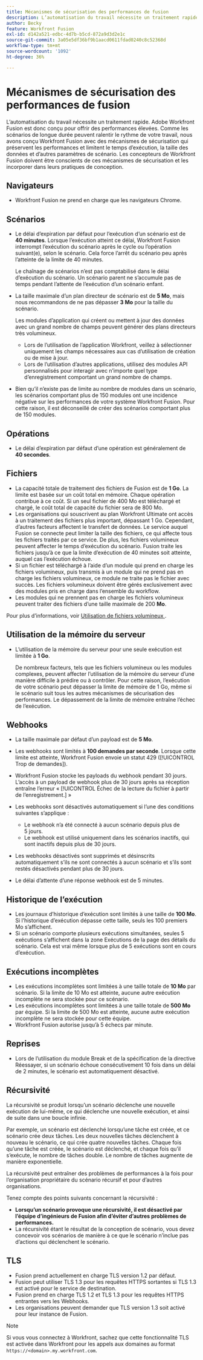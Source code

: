 ```yaml
---
title: Mécanismes de sécurisation des performances de fusion
description: L’automatisation du travail nécessite un traitement rapide. Adobe Workfront Fusion est donc conçu pour offrir des performances élevées. Comme les scénarios de longue durée peuvent ralentir le rythme de votre travail, nous avons conçu Workfront Fusion avec des mécanismes de sécurisation qui préservent les performances et limitent le temps d’exécution, la taille des données et d’autres paramètres de scénario. Les concepteurs de Workfront Fusion doivent être conscients de ces mécanismes de sécurisation et les incorporer dans leurs pratiques de conception.
author: Becky
feature: Workfront Fusion
exl-id: d142a521-edbc-4d7b-b5cd-872a9d3d2e1c
source-git-commit: 3a05e5df36bf9b1aacd0611fdad0240c8c52368d
workflow-type: tm+mt
source-wordcount: '1092'
ht-degree: 36%

---
```


# Mécanismes de sécurisation des performances de fusion

L’automatisation du travail nécessite un traitement rapide. Adobe Workfront Fusion est donc conçu pour offrir des performances élevées. Comme les scénarios de longue durée peuvent ralentir le rythme de votre travail, nous avons conçu Workfront Fusion avec des mécanismes de sécurisation qui préservent les performances et limitent le temps d’exécution, la taille des données et d’autres paramètres de scénario. Les concepteurs de Workfront Fusion doivent être conscients de ces mécanismes de sécurisation et les incorporer dans leurs pratiques de conception.

## Navigateurs

* Workfront Fusion ne prend en charge que les navigateurs Chrome.

## Scénarios

* Le délai d’expiration par défaut pour l’exécution d’un scénario est de **40 minutes**. Lorsque l’exécution atteint ce délai, Workfront Fusion interrompt l’exécution du scénario après le cycle ou l’opération suivant(e), selon le scénario. Cela force l’arrêt du scénario peu après l’atteinte de la limite de 40 minutes.

  Le chaînage de scénarios n’est pas comptabilisé dans le délai d’exécution du scénario. Un scénario parent ne s’accumule pas de temps pendant l’attente de l’exécution d’un scénario enfant.
* La taille maximale d’un plan directeur de scénario est de **5 Mo**, mais nous recommandons de ne pas dépasser **3 Mo** pour la taille du scénario.

  Les modules d’application qui créent ou mettent à jour des données avec un grand nombre de champs peuvent générer des plans directeurs très volumineux.

   * Lors de l’utilisation de l’application Workfront, veillez à sélectionner uniquement les champs nécessaires aux cas d’utilisation de création ou de mise à jour.
   * Lors de l’utilisation d’autres applications, utilisez des modules API personnalisés pour interagir avec n’importe quel type d’enregistrement comportant un grand nombre de champs.

* Bien qu’il n’existe pas de limite au nombre de modules dans un scénario, les scénarios comportant plus de 150 modules ont une incidence négative sur les performances de votre système Workfront Fusion. Pour cette raison, il est déconseillé de créer des scénarios comportant plus de 150 modules.

## Opérations

* Le délai d’expiration par défaut d’une opération est généralement de **40 secondes**.

<!--
* The operation timeout for calls to Adobe Workfront is **120 seconds**.
-->

## Fichiers

* La capacité totale de traitement des fichiers de Fusion est de **1 Go**. La limite est basée sur un coût total en mémoire. Chaque opération contribue à ce coût. Si un seul fichier de 400 Mo est téléchargé et chargé, le coût total de capacité du fichier sera de 800 Mo.
* Les organisations qui souscrivent au plan Workfront Ultimate ont accès à un traitement des fichiers plus important, dépassant 1 Go. Cependant, d’autres facteurs affectent le transfert de données. Le service auquel Fusion se connecte peut limiter la taille des fichiers, ce qui affecte tous les fichiers traités par ce service. De plus, les fichiers volumineux peuvent affecter le temps d’exécution du scénario. Fusion traite les fichiers jusqu’à ce que la limite d’exécution de 40 minutes soit atteinte, auquel cas l’exécution échoue.
* Si un fichier est téléchargé à l’aide d’un module qui prend en charge les fichiers volumineux, puis transmis à un module qui ne prend pas en charge les fichiers volumineux, ce module ne traite pas le fichier avec succès. Les fichiers volumineux doivent être gérés exclusivement avec des modules pris en charge dans l’ensemble du workflow.
* Les modules qui ne prennent pas en charge les fichiers volumineux peuvent traiter des fichiers d’une taille maximale de 200 **Mo**.

Pour plus d’informations, voir [&#x200B; Utilisation de fichiers volumineux &#x200B;](/help/workfront-fusion/references/scenarios/fusion-large-files.md).

## Utilisation de la mémoire du serveur

* L’utilisation de la mémoire du serveur pour une seule exécution est limitée à **1 Go**.

  De nombreux facteurs, tels que les fichiers volumineux ou les modules complexes, peuvent affecter l’utilisation de la mémoire du serveur d’une manière difficile à prédire ou à contrôler. Pour cette raison, l’exécution de votre scénario peut dépasser la limite de mémoire de 1 Go, même si le scénario suit tous les autres mécanismes de sécurisation des performances. Le dépassement de la limite de mémoire entraîne l’échec de l’exécution.

## Webhooks

* La taille maximale par défaut d’un payload est de **5 Mo**.
* Les webhooks sont limités à **100 demandes par seconde**. Lorsque cette limite est atteinte, Workfront Fusion envoie un statut 429 ([!UICONTROL Trop de demandes]).
* Workfront Fusion stocke les payloads du webhook pendant 30 jours. L’accès à un payload de webhook plus de 30 jours après sa réception entraîne l’erreur « [!UICONTROL Échec de la lecture du fichier à partir de l’enregistrement.] »
* Les webhooks sont désactivés automatiquement si l’une des conditions suivantes s’applique :

   * Le webhook n’a été connecté à aucun scénario depuis plus de 5 jours.
   * Le webhook est utilisé uniquement dans les scénarios inactifs, qui sont inactifs depuis plus de 30 jours.

* Les webhooks désactivés sont supprimés et désinscrits automatiquement s’ils ne sont connectés à aucun scénario et s’ils sont restés désactivés pendant plus de 30 jours.
* Le délai d’attente d’une réponse webhook est de 5 minutes.

## Historique de l’exécution

* Les journaux d’historique d’exécution sont limités à une taille de **100 Mo**. Si l’historique d’exécution dépasse cette taille, seuls les 100 premiers Mo s’affichent.
* Si un scénario comporte plusieurs exécutions simultanées, seules 5 exécutions s’affichent dans la zone Exécutions de la page des détails du scénario. Cela est vrai même lorsque plus de 5 exécutions sont en cours d’exécution.

## Exécutions incomplètes

* Les exécutions incomplètes sont limitées à une taille totale de **10 Mo** par scénario. Si la limite de 10 Mo est atteinte, aucune autre exécution incomplète ne sera stockée pour ce scénario.
* Les exécutions incomplètes sont limitées à une taille totale de **500 Mo** par équipe. Si la limite de 500 Mo est atteinte, aucune autre exécution incomplète ne sera stockée pour cette équipe.
* Workfront Fusion autorise jusqu’à 5 échecs par minute.

## Reprises

* Lors de l’utilisation du module Break et de la spécification de la directive Réessayer, si un scénario échoue consécutivement 10 fois dans un délai de 2 minutes, le scénario est automatiquement désactivé.

## Récursivité

La récursivité se produit lorsqu’un scénario déclenche une nouvelle exécution de lui-même, ce qui déclenche une nouvelle exécution, et ainsi de suite dans une boucle infinie.

Par exemple, un scénario est déclenché lorsqu’une tâche est créée, et ce scénario crée deux tâches. Les deux nouvelles tâches déclenchent à nouveau le scénario, ce qui crée quatre nouvelles tâches. Chaque fois qu’une tâche est créée, le scénario est déclenché, et chaque fois qu’il s’exécute, le nombre de tâches double. Le nombre de tâches augmente de manière exponentielle.

La récursivité peut entraîner des problèmes de performances à la fois pour l’organisation propriétaire du scénario récursif et pour d’autres organisations.

Tenez compte des points suivants concernant la récursivité :

* **Lorsqu’un scénario provoque une récursivité, il est désactivé par l’équipe d’ingénieurs de Fusion afin d’éviter d’autres problèmes de performances.**
* La récursivité étant le résultat de la conception de scénario, vous devez concevoir vos scénarios de manière à ce que le scénario n’inclue pas d’actions qui déclenchent le scénario.

## TLS

* Fusion prend actuellement en charge TLS version 1.2 par défaut.
* Fusion peut utiliser TLS 1.3 pour les requêtes HTTPS sortantes si TLS 1.3 est activé pour le service de destination.
* Fusion prend en charge TLS 1.2 et TLS 1.3 pour les requêtes HTTPS entrantes vers les Webhooks.
* Les organisations peuvent demander que TLS version 1.3 soit activé pour leur instance de Fusion.

>[!NOTE]
>
> Si vous vous connectez à Workfront, sachez que cette fonctionnalité TLS est activée dans Workfront pour les appels aux domaines au format `https://<domain>.my.workfront.com`.
